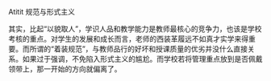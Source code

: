 Atitit 规范与形式主义

其实，比起“以貌取人”，学识人品和教学能力是教师最核心的竞争力，也该是学校考核的重点。对学生的发展和成长而言，老师的西装革履远不如真才实学来得重要。而所谓的“着装规范”，与教师品行的好坏和授课质量的优劣并没什么直接关系。如果过于强调，不免陷入形式主义的尴尬。而学校若将管理重点放到是否佩戴领带上，那一开始的方向就偏离了。
